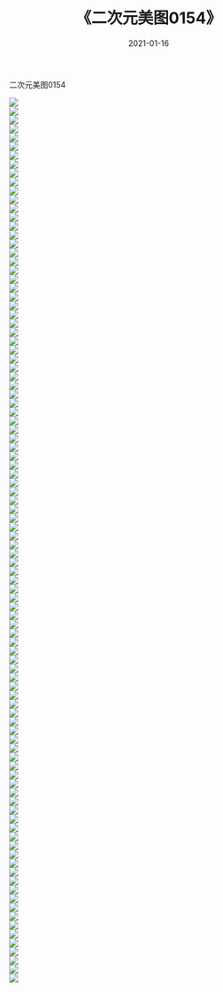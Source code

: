 ﻿---
layout: post
title:  《二次元美图0154》
date:   2021-01-16
img: http://imgx.orgx.ga/二次元/2021/二次元美图0154/000.jpg
categories: [美女, 清纯, 唯美]
---

二次元美图0154

 ![](http://imgx.orgx.ga/二次元/2021/二次元美图0154/001.jpg) <br>![](http://imgx.orgx.ga/二次元/2021/二次元美图0154/002.jpg) <br>![](http://imgx.orgx.ga/二次元/2021/二次元美图0154/003.jpg) <br>![](http://imgx.orgx.ga/二次元/2021/二次元美图0154/004.jpg) <br>![](http://imgx.orgx.ga/二次元/2021/二次元美图0154/005.jpg) <br>![](http://imgx.orgx.ga/二次元/2021/二次元美图0154/006.jpg) <br>![](http://imgx.orgx.ga/二次元/2021/二次元美图0154/007.jpg) <br>![](http://imgx.orgx.ga/二次元/2021/二次元美图0154/008.jpg) <br>![](http://imgx.orgx.ga/二次元/2021/二次元美图0154/009.jpg) <br>![](http://imgx.orgx.ga/二次元/2021/二次元美图0154/010.jpg) <br>![](http://imgx.orgx.ga/二次元/2021/二次元美图0154/011.jpg) <br>![](http://imgx.orgx.ga/二次元/2021/二次元美图0154/012.jpg) <br>![](http://imgx.orgx.ga/二次元/2021/二次元美图0154/013.jpg) <br>![](http://imgx.orgx.ga/二次元/2021/二次元美图0154/014.jpg) <br>![](http://imgx.orgx.ga/二次元/2021/二次元美图0154/015.jpg) <br>![](http://imgx.orgx.ga/二次元/2021/二次元美图0154/016.jpg) <br>![](http://imgx.orgx.ga/二次元/2021/二次元美图0154/017.jpg) <br>![](http://imgx.orgx.ga/二次元/2021/二次元美图0154/018.jpg) <br>![](http://imgx.orgx.ga/二次元/2021/二次元美图0154/019.jpg) <br>![](http://imgx.orgx.ga/二次元/2021/二次元美图0154/020.jpg) <br>![](http://imgx.orgx.ga/二次元/2021/二次元美图0154/021.jpg) <br>![](http://imgx.orgx.ga/二次元/2021/二次元美图0154/022.jpg) <br>![](http://imgx.orgx.ga/二次元/2021/二次元美图0154/023.jpg) <br>![](http://imgx.orgx.ga/二次元/2021/二次元美图0154/024.jpg) <br>![](http://imgx.orgx.ga/二次元/2021/二次元美图0154/025.jpg) <br>![](http://imgx.orgx.ga/二次元/2021/二次元美图0154/026.jpg) <br>![](http://imgx.orgx.ga/二次元/2021/二次元美图0154/027.jpg) <br>![](http://imgx.orgx.ga/二次元/2021/二次元美图0154/028.jpg) <br>![](http://imgx.orgx.ga/二次元/2021/二次元美图0154/029.jpg) <br>![](http://imgx.orgx.ga/二次元/2021/二次元美图0154/030.jpg) <br>![](http://imgx.orgx.ga/二次元/2021/二次元美图0154/031.jpg) <br>![](http://imgx.orgx.ga/二次元/2021/二次元美图0154/032.jpg) <br>![](http://imgx.orgx.ga/二次元/2021/二次元美图0154/033.jpg) <br>![](http://imgx.orgx.ga/二次元/2021/二次元美图0154/034.jpg) <br>![](http://imgx.orgx.ga/二次元/2021/二次元美图0154/035.jpg) <br>![](http://imgx.orgx.ga/二次元/2021/二次元美图0154/036.jpg) <br>![](http://imgx.orgx.ga/二次元/2021/二次元美图0154/037.jpg) <br>![](http://imgx.orgx.ga/二次元/2021/二次元美图0154/038.jpg) <br>![](http://imgx.orgx.ga/二次元/2021/二次元美图0154/039.jpg) <br>![](http://imgx.orgx.ga/二次元/2021/二次元美图0154/040.jpg) <br>![](http://imgx.orgx.ga/二次元/2021/二次元美图0154/041.jpg) <br>![](http://imgx.orgx.ga/二次元/2021/二次元美图0154/042.jpg) <br>![](http://imgx.orgx.ga/二次元/2021/二次元美图0154/043.jpg) <br>![](http://imgx.orgx.ga/二次元/2021/二次元美图0154/044.jpg) <br>![](http://imgx.orgx.ga/二次元/2021/二次元美图0154/045.jpg) <br>![](http://imgx.orgx.ga/二次元/2021/二次元美图0154/046.jpg) <br>![](http://imgx.orgx.ga/二次元/2021/二次元美图0154/047.jpg) <br>![](http://imgx.orgx.ga/二次元/2021/二次元美图0154/048.jpg) <br>![](http://imgx.orgx.ga/二次元/2021/二次元美图0154/049.jpg) <br>![](http://imgx.orgx.ga/二次元/2021/二次元美图0154/050.jpg) <br>![](http://imgx.orgx.ga/二次元/2021/二次元美图0154/051.jpg) <br>![](http://imgx.orgx.ga/二次元/2021/二次元美图0154/052.jpg) <br>![](http://imgx.orgx.ga/二次元/2021/二次元美图0154/053.jpg) <br>![](http://imgx.orgx.ga/二次元/2021/二次元美图0154/054.jpg) <br>![](http://imgx.orgx.ga/二次元/2021/二次元美图0154/055.jpg) <br>![](http://imgx.orgx.ga/二次元/2021/二次元美图0154/056.jpg) <br>![](http://imgx.orgx.ga/二次元/2021/二次元美图0154/057.jpg) <br>![](http://imgx.orgx.ga/二次元/2021/二次元美图0154/058.jpg) <br>![](http://imgx.orgx.ga/二次元/2021/二次元美图0154/059.jpg) <br>![](http://imgx.orgx.ga/二次元/2021/二次元美图0154/060.jpg) <br>![](http://imgx.orgx.ga/二次元/2021/二次元美图0154/061.jpg) <br>![](http://imgx.orgx.ga/二次元/2021/二次元美图0154/062.jpg) <br>![](http://imgx.orgx.ga/二次元/2021/二次元美图0154/063.jpg) <br>![](http://imgx.orgx.ga/二次元/2021/二次元美图0154/064.jpg) <br>![](http://imgx.orgx.ga/二次元/2021/二次元美图0154/065.jpg) <br>![](http://imgx.orgx.ga/二次元/2021/二次元美图0154/066.jpg) <br>![](http://imgx.orgx.ga/二次元/2021/二次元美图0154/067.jpg) <br>![](http://imgx.orgx.ga/二次元/2021/二次元美图0154/068.jpg) <br>![](http://imgx.orgx.ga/二次元/2021/二次元美图0154/069.jpg) <br>![](http://imgx.orgx.ga/二次元/2021/二次元美图0154/070.jpg) <br>![](http://imgx.orgx.ga/二次元/2021/二次元美图0154/071.jpg) <br>![](http://imgx.orgx.ga/二次元/2021/二次元美图0154/072.jpg) <br>![](http://imgx.orgx.ga/二次元/2021/二次元美图0154/073.jpg) <br>![](http://imgx.orgx.ga/二次元/2021/二次元美图0154/074.jpg) <br>![](http://imgx.orgx.ga/二次元/2021/二次元美图0154/075.jpg) <br>![](http://imgx.orgx.ga/二次元/2021/二次元美图0154/076.jpg) <br>![](http://imgx.orgx.ga/二次元/2021/二次元美图0154/077.jpg) <br>![](http://imgx.orgx.ga/二次元/2021/二次元美图0154/078.jpg) <br>![](http://imgx.orgx.ga/二次元/2021/二次元美图0154/079.jpg) <br>![](http://imgx.orgx.ga/二次元/2021/二次元美图0154/080.jpg) <br>![](http://imgx.orgx.ga/二次元/2021/二次元美图0154/081.jpg) <br>![](http://imgx.orgx.ga/二次元/2021/二次元美图0154/082.jpg) <br>![](http://imgx.orgx.ga/二次元/2021/二次元美图0154/083.jpg) <br>![](http://imgx.orgx.ga/二次元/2021/二次元美图0154/084.jpg) <br>![](http://imgx.orgx.ga/二次元/2021/二次元美图0154/085.jpg) <br>![](http://imgx.orgx.ga/二次元/2021/二次元美图0154/086.jpg) <br>![](http://imgx.orgx.ga/二次元/2021/二次元美图0154/087.jpg) <br>![](http://imgx.orgx.ga/二次元/2021/二次元美图0154/088.jpg) <br>![](http://imgx.orgx.ga/二次元/2021/二次元美图0154/089.jpg) <br>![](http://imgx.orgx.ga/二次元/2021/二次元美图0154/090.jpg) <br>![](http://imgx.orgx.ga/二次元/2021/二次元美图0154/091.jpg) <br>![](http://imgx.orgx.ga/二次元/2021/二次元美图0154/092.jpg) <br>![](http://imgx.orgx.ga/二次元/2021/二次元美图0154/093.jpg) <br>![](http://imgx.orgx.ga/二次元/2021/二次元美图0154/094.jpg) <br>![](http://imgx.orgx.ga/二次元/2021/二次元美图0154/095.jpg) <br>![](http://imgx.orgx.ga/二次元/2021/二次元美图0154/096.jpg) <br>![](http://imgx.orgx.ga/二次元/2021/二次元美图0154/097.jpg) <br>![](http://imgx.orgx.ga/二次元/2021/二次元美图0154/098.jpg) <br>![](http://imgx.orgx.ga/二次元/2021/二次元美图0154/099.jpg) <br>![](http://imgx.orgx.ga/二次元/2021/二次元美图0154/100.jpg) <br>